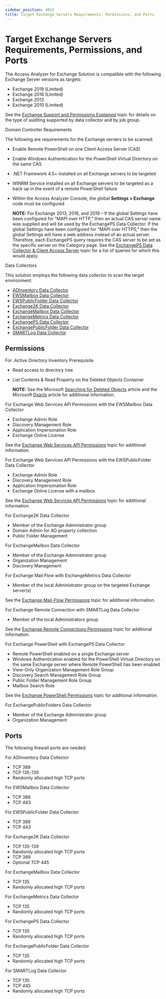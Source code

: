```yaml
---
sidebar_position: 4913
title: Target Exchange Servers Requirements, Permissions, and Ports
---
```


# Target Exchange Servers Requirements, Permissions, and Ports

The Access Analyzer for Exchange Solution is compatible with the following Exchange Server versions as targets:

* Exchange 2019 (Limited)
* Exchange 2016 (Limited)
* Exchange 2013
* Exchange 2010 (Limited)

See the [Exchange Support and Permissions Explained](../Solutions/Exchange/Support "Exchange Support and Permissions Explained") topic for details on the type of auditing supported by data collector and by job group.

Domain Controller Requirements

The following are requirements for the Exchange servers to be scanned:

* Enable Remote PowerShell on one Client Access Server (CAS)
* Enable Windows Authentication for the PowerShell Virtual Directory on the same CAS
* .NET Framework 4.5+ installed on all Exchange servers to be targeted
* WINRM Service installed on all Exchange servers to be targeted as a back up in the event of a remote PowerShell failure
* Within the Access Analyzer Console, the global **Settings > Exchange** node must be configured

  **NOTE:** For Exchange 2013, 2016, and 2019 – If the global Settings have been configured for "MAPI over HTTP," then an actual CAS server name was supplied and will be used by the ExchangePS Data Collector. If the global Settings have been configured for "MAPI over HTTPS," then the global Settings will have a web address instead of an actual server. Therefore, each ExchangePS query requires the CAS server to be set as the specific server on the Category page. See the [ExchangePS Data Collector & Client Access Server](../../Solutions/Exchange/Recommended#_ExchangePS_Data_Collector_1 "ExchangePS Data Collector & Client Access Server") topic for a list of queries for which this would apply.

Data Collectors

This solution employs the following data collector to scan the target environment:

* [ADInventory Data Collector](../../Admin/DataCollector/ADInventory/Overview "ADInventory Data Collector")
* [EWSMailbox Data Collector](../../Admin/DataCollector/EWSMailbox/Overview "EWSMailbox Data Collector")
* [EWSPublicFolder Data Collector](../../Admin/DataCollector/EWSPublicFolder/Overview "EWSPublicFolder Data Collector")
* [Exchange2K Data Collector](../../Admin/DataCollector/Exchange2K/Overview "Exchange2K Data Collector")
* [ExchangeMailbox Data Collector](../../Admin/DataCollector/ExchangeMailbox/Overview "ExchangeMailbox Data Collector")
* [ExchangeMetrics Data Collector](../../Admin/DataCollector/ExchangeMetrics/Overview "ExchangeMetrics Data Collector")
* [ExchangePS Data Collector](../../Admin/DataCollector/ExchangePS/Overview "ExchangePS Data Collector")
* [ExchangePublicFolder Data Collector](../../Admin/DataCollector/ExchangePublicFolder/Overview "ExchangePublicFolder Data Collector")
* [SMARTLog Data Collector](../../Admin/DataCollector/SMARTLog/Overview "SMARTLog Data Collector")

## Permissions

For .Active Directory Inventory Prerequisite

* Read access to directory tree
* List Contents & Read Property on the Deleted Objects Container

  **NOTE:** See the Microsoft [Searching for Deleted Objects](https://technet.microsoft.com/en-us/library/cc978013.aspx "Opens the Searching for Deleted Objects article in a new window") article and the Microsoft [Dsacls](https://technet.microsoft.com/en-us/library/cc771151(v=ws.11).aspx "Opens the Dsacls article in a new window") article for additional information.

For Exchange Web Services API Permissions with the EWSMailbox Data Collector

* Exchange Admin Role
* Discovery Management Role
* Application Impersonation Role
* Exchange Online License

See the [Exchange Web Services API Permissions](../Solutions/Exchange/WebServicesAPI "Exchange Web Services API Permissions") topic for additional information.

For Exchange Web Services API Permissions with the EWSPublicFolder Data Collector

* Exchange Admin Role
* Discovery Management Role
* Application Impersonation Role
* Exchange Online License with a mailbox

See the [Exchange Web Services API Permissions](../Solutions/Exchange/WebServicesAPI "Exchange Web Services API Permissions") topic for additional information.

For Exchange2K Data Collector

* Member of the Exchange Administrator group
* Domain Admin for AD property collection
* Public Folder Management

For ExchangeMailbox Data Collector

* Member of the Exchange Administrator group
* Organization Management
* Discovery Management

For Exchange Mail Flow with ExchangeMetrics Data Collector

* Member of the local Administrator group on the targeted Exchange server(s)

See the [Exchange Mail-Flow Permissions](../Solutions/Exchange/MailFlow "Exchange Mail-Flow Permissions") topic for additional information.

For Exchange Remote Connection with SMARTLog Data Collector

* Member of the local Administrators group

See the [Exchange Remote Connections Permissions](../Solutions/Exchange/RemoteConnections "Exchange Remote Connections Permissions") topic for additional information.

For Exchange PowerShell with ExchangePS Data Collector

* Remote PowerShell enabled on a single Exchange server
* Windows Authentication enabled for the PowerShell Virtual Directory on the same Exchange server where Remote PowerShell has been enabled
* View-Only Organization Management Role Group
* Discovery Search Management Role Group
* Public Folder Management Role Group
* Mailbox Search Role

See the [Exchange PowerShell Permissions](../Solutions/Exchange/PowerShell "Exchange PowerShell Permissions") topic for additional information.

For ExchangePublicFolders Data Collector

* Member of the Exchange Administrator group
* Organization Management

## Ports

The following firewall ports are needed:

For ADInventory Data Collector

* TCP 389
* TCP 135-139
* Randomly allocated high TCP ports

For EWSMailbox Data Collector

* TCP 389
* TCP 443

For EWSPublicFolder Data Collector

* TCP 389
* TCP 443

For Exchange2K Data Collector

* TCP 135-139
* Randomly allocated high TCP ports
* TCP 389
* Optional TCP 445

For ExchangeMailbox Data Collector

* TCP 135
* Randomly allocated high TCP ports

For ExchangeMetrics Data Collector

* TCP 135
* Randomly allocated high TCP ports

For ExchangePS Data Collector

* TCP 135
* Randomly allocated high TCP ports

For ExchangePublicFolder Data Collector

* TCP 135
* Randomly allocated high TCP ports

For SMARTLog Data Collector

* TCP 135
* TCP 445
* Randomly allocated high TCP ports